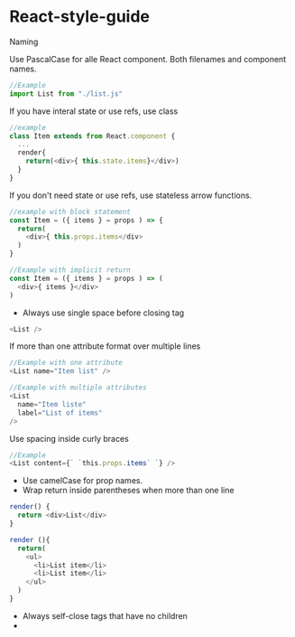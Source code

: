 # React-style-guide

Naming

Use PascalCase for alle React component. Both filenames and component names.
```javascript
//Example
import List from "./list.js"
```

If you have interal state or use refs, use class

```javascript
//example
class Item extends from React.component {
  ...
  render{
    return(<div>{ this.state.items}</div>)
  }
}
```

If you don't need state or use refs, use stateless arrow functions.

```javascript
//example with block statement
const Item = ({ items } = props ) => {
  return(
    <div>{ this.props.items</div>
  )
}

//Example with implicit return
const Item = ({ items } = props ) => (
  <div>{ items }</div>
)
```

- Always use single space before closing tag
```javascript
<List />
```

If more than one attribute format over multiple lines
```javascript
//Example with one attribute
<List name="Item list" />

//Example with multiple attributes
<List 
  name="Item liste"
  label="List of items"
/>
```

Use spacing inside curly braces
```javascript
//Example
<List content={` `this.props.items` `} />
```

- Use camelCase for prop names.
- Wrap return inside parentheses when more than one line
```javascript
render() {
  return <div>List</div>
}

render (){
  return(
    <ul>
      <li>List item</li>
      <li>List item</li>
    </ul>
  )
}
```

- Always self-close tags that have no children
- 
